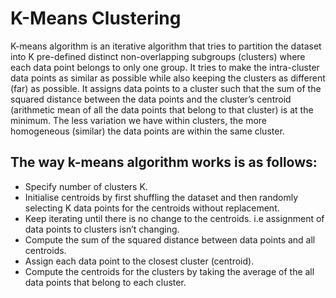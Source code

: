 # K-Means Clustering

K-means algorithm is an iterative algorithm that tries to partition the dataset into K pre-defined distinct non-overlapping subgroups (clusters) where each data point belongs to only one group. 
It tries to make the intra-cluster data points as similar as possible while also keeping the clusters as different (far) as possible. It assigns data points to a cluster such that the sum of the squared distance between the data points and the cluster’s centroid (arithmetic mean of all the data points that belong to that cluster) is at the minimum. 
The less variation we have within clusters, the more homogeneous (similar) the data points are within the same cluster.

## The way k-means algorithm works is as follows:
- Specify number of clusters K.
- Initialise centroids by first shuffling the dataset and then randomly selecting K data points for the centroids without replacement.
- Keep iterating until there is no change to the centroids. i.e assignment of data points to clusters isn’t changing.
- Compute the sum of the squared distance between data points and all centroids.
- Assign each data point to the closest cluster (centroid).
- Compute the centroids for the clusters by taking the average of the all data points that belong to each cluster.
